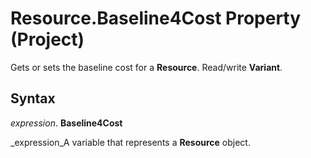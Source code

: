 
# Resource.Baseline4Cost Property (Project)

Gets or sets the baseline cost for a  **Resource**. Read/write  **Variant**.


## Syntax

 _expression_. **Baseline4Cost**

 _expression_A variable that represents a  **Resource** object.

